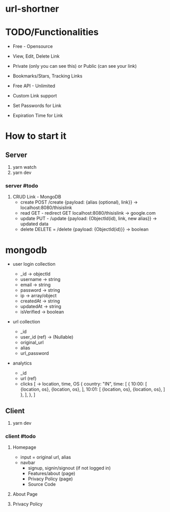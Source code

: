 # url-shortner

# TODO/Functionalities

- Free - Opensource

- View, Edit, Delete Link

- Private (only you can see this) or Public (can see your link)

- Bookmarks/Stars, Tracking Links

- Free API - Unlimited

- Custom Link support

- Set Passwords for Link

- Expiration Time for Link

# How to start it

## Server

1. yarn watch
2. yarn dev

### server #todo

1. CRUD Link - MongoDB
   - create POST /create {payload: {alias (optional), link}} -> localhost:8080/thisislink
   - read GET - redirect GET localhost:8080/thisislink -> google.com
   - update PUT - /update {payload: {ObjectId(id), link, new alias}} -> updated data
   - delete DELETE = /delete {payload: {ObjectId(id)}} -> boolean

# mongodb

- user login collection

  - \_id -> objectId
  - username -> string
  - email -> string
  - password -> string
  - ip -> array/object
  - createdAt -> string
  - updatedAt -> string
  - isVerified -> boolean

- url collection

  - \_id
  - user_id (ref) -> (Nullable)
  - original_url
  - alias
  - url_password

- analytics
  - \_id
  - url (ref)
  - clicks [ -> location, time, OS
    {
    country: "IN",
    time: [
    {
    10:00: [
    {location, os},
    {location, os},
    ],
    10:01: [
    {location, os},
    {location, os},
    ]
    },
    ],
    },
    ]

## Client

1. yarn dev

### client #todo

1. Homepage

   - input = original url, alias
   - navbar
     - signup, signin/signout (if not logged in)
     - Features/about (page)
     - Privacy Policy (page)
     - Source Code

2. About Page
3. Privacy Policy
